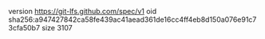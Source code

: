 version https://git-lfs.github.com/spec/v1
oid sha256:a947427842ca58fe439ac41aead361de16cc4ff4eb8d150a076e91c73cfa50b7
size 3107
